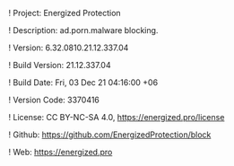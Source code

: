 ! Project: Energized Protection

! Description: ad.porn.malware blocking.

! Version: 6.32.0810.21.12.337.04

! Build Version: 21.12.337.04

! Build Date: Fri, 03 Dec 21 04:16:00 +06

! Version Code: 3370416

! License: CC BY-NC-SA 4.0, https://energized.pro/license

! Github: https://github.com/EnergizedProtection/block

! Web: https://energized.pro
